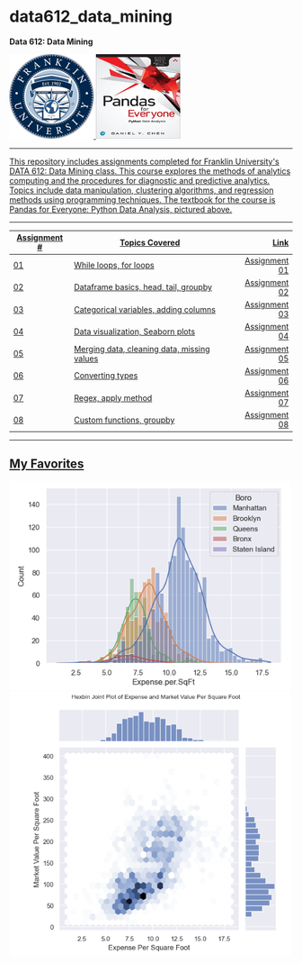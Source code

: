 # data612_data_mining
**Data 612: Data Mining**

<a href="https://www.franklin.edu/degrees/masters/data-analytics"><img src="https://github.com/MattBriskey/data612_data_mining/blob/main/Franklin%20University.png" alt="Franklin University" width="150" height="150"> <a href="https://www.amazon.com/Pandas-Everyone-Analysis-Addison-Wesley-Analytics-ebook/dp/B0789WKTKJ"><img src="https://github.com/MattBriskey/data612_data_mining/blob/main/Pandas%20for%20Everyone.jpg" alt="Franklin University" width="150" height="150">

***

This repository includes assignments completed for Franklin University's DATA 612: Data Mining class.  This course explores the methods of analytics computing and the procedures for diagnostic and predictive analytics. Topics include data manipulation, clustering algorithms, and regression methods using programming techniques.  The textbook for the course is Pandas for Everyone: Python Data Analysis, pictured above.



***

| Assignment #  | Topics Covered                                  | Link  |
| ------------- |-------------                                    | -----:|
| 01            | While loops, for loops                          | [Assignment 01](https://github.com/MattBriskey/data612_data_mining/blob/main/Assignment%2001%20-%20Briskey.ipynb)|
| 02            | Dataframe basics, head, tail, groupby           |   [Assignment 02](https://github.com/MattBriskey/data612_data_mining/blob/main/Assignment%2002%20-%20Briskey.ipynb) |
| 03            | Categorical variables, adding columns           |    [Assignment 03](https://github.com/MattBriskey/data612_data_mining/blob/main/Assignment%2003%20-%20Briskey.ipynb) |
| 04            | Data visualization, Seaborn plots               |    [Assignment 04](https://github.com/MattBriskey/data612_data_mining/blob/main/Assignment%2004%20-%20Briskey.ipynb) |
| 05            | Merging data, cleaning data, missing values     |    [Assignment 05](https://github.com/MattBriskey/data612_data_mining/blob/main/Assignment%2005%20-%20Briskey.ipynb) |
| 06            | Converting types                                |    [Assignment 06](https://github.com/MattBriskey/data612_data_mining/blob/main/Assignment%2006%20-%20Briskey.ipynb) |
| 07            | Regex, apply method                             |    [Assignment 07](https://github.com/MattBriskey/data612_data_mining/blob/main/Assignment%2007%20-%20Briskey.ipynb) |
| 08            | Custom functions, groupby                             |    [Assignment 08](https://github.com/MattBriskey/data612_data_mining/blob/main/Assignment%2008%20-%20Briskey.ipynb) |

***

## My Favorites
  
[<img alt="Assignment 04" width="500px" src="https://github.com/MattBriskey/data612_data_mining/blob/main/Histogram.png" />](https://github.com/MattBriskey/data612_data_mining/blob/main/Assignment%2004%20-%20Briskey.ipynb) [<img alt="Assignment 04" width="500px" src="https://github.com/MattBriskey/data612_data_mining/blob/main/Hexbin%20Joint%20Plot.png" />](https://github.com/MattBriskey/data612_data_mining/blob/main/Assignment%2004%20-%20Briskey.ipynb) 
